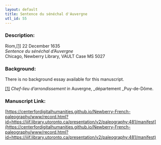 ```yaml
---
layout: default
title: Sentence du sénéchal d'Auvergne
utl_id: 55
---
```


### Description:

Riom,<a id="_ftnref1">[[1]](#_ftn1)</a> 22 December 1635<br>
_Sentence du sénéchal d’Auvergne_<br>
Chicago, Newberry Library, VAULT Case MS 5027

### Background:

There is no background essay available for this manuscript.

<a id="_ftn1">[[1]](#_ftnref1)</a> _Chef-lieu d’arrondissement_ in Auvergne, _département _Puy-de-Dôme. 

### Manuscript Link:

[https://centerfordigitalhumanities.github.io/Newberry-French-paleography/www/record.html?id=https://iiif.library.utoronto.ca/presentation/v2/paleography:481/manifest](https://centerfordigitalhumanities.github.io/Newberry-French-paleography/www/record.html?id=https://iiif.library.utoronto.ca/presentation/v2/paleography:481/manifest)
